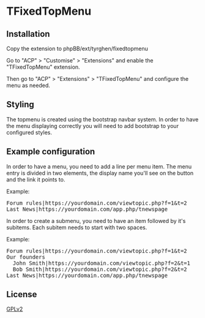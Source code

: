 # TFixedTopMenu

## Installation

Copy the extension to phpBB/ext/tyrghen/fixedtopmenu

Go to "ACP" > "Customise" > "Extensions" and enable the "TFixedTopMenu" extension.

Then go to "ACP" > "Extensions" > "TFixedTopMenu" and configure the menu as needed.

## Styling

The topmenu is created using the bootstrap navbar system. In order to have the menu displaying correctly you will need to add bootstrap to your configured styles.

## Example configuration

In order to have a menu, you need to add a line per menu item.
The menu entry is divided in two elements, the display name you'll see on the button and the link it points to.

Example:  
<pre>
Forum rules|https://yourdomain.com/viewtopic.php?f=1&t=2  
Last News|https://yourdomain.com/app.php/tnewspage  
</pre>

In order to create a submenu, you need to have an item followed by it's subitems.
Each subitem needs to start with two spaces.

Example:  
<pre>
Forum rules|https://yourdomain.com/viewtopic.php?f=1&t=2  
Our founders  
  John Smith|https://yourdomain.com/viewtopic.php?f=2&t=1  
  Bob Smith|https://yourdomain.com/viewtopic.php?f=2&t=2  
Last News|https://yourdomain.com/app.php/tnewspage  
</pre>

## License

[GPLv2](license.txt)
